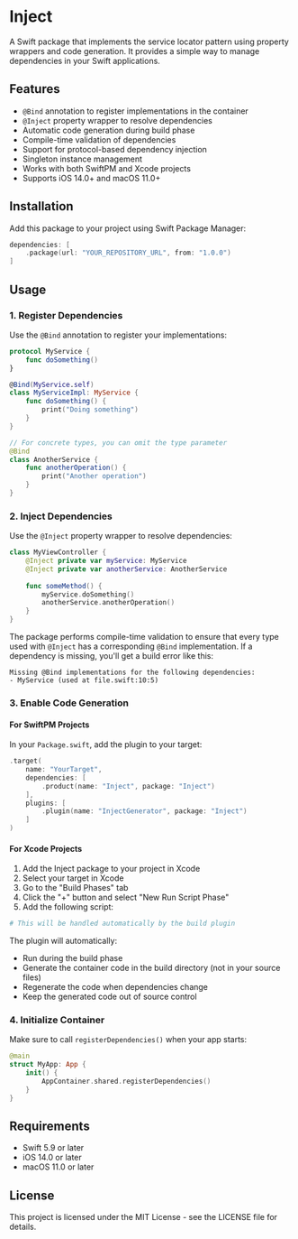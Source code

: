 # Inject

A Swift package that implements the service locator pattern using property wrappers and code generation. It provides a simple way to manage dependencies in your Swift applications.

## Features

- `@Bind` annotation to register implementations in the container
- `@Inject` property wrapper to resolve dependencies
- Automatic code generation during build phase
- Compile-time validation of dependencies
- Support for protocol-based dependency injection
- Singleton instance management
- Works with both SwiftPM and Xcode projects
- Supports iOS 14.0+ and macOS 11.0+

## Installation

Add this package to your project using Swift Package Manager:

```swift
dependencies: [
    .package(url: "YOUR_REPOSITORY_URL", from: "1.0.0")
]
```

## Usage

### 1. Register Dependencies

Use the `@Bind` annotation to register your implementations:

```swift
protocol MyService {
    func doSomething()
}

@Bind(MyService.self)
class MyServiceImpl: MyService {
    func doSomething() {
        print("Doing something")
    }
}

// For concrete types, you can omit the type parameter
@Bind
class AnotherService {
    func anotherOperation() {
        print("Another operation")
    }
}
```

### 2. Inject Dependencies

Use the `@Inject` property wrapper to resolve dependencies:

```swift
class MyViewController {
    @Inject private var myService: MyService
    @Inject private var anotherService: AnotherService
    
    func someMethod() {
        myService.doSomething()
        anotherService.anotherOperation()
    }
}
```

The package performs compile-time validation to ensure that every type used with `@Inject` has a corresponding `@Bind` implementation. If a dependency is missing, you'll get a build error like this:

```
Missing @Bind implementations for the following dependencies:
- MyService (used at file.swift:10:5)
```

### 3. Enable Code Generation

#### For SwiftPM Projects

In your `Package.swift`, add the plugin to your target:

```swift
.target(
    name: "YourTarget",
    dependencies: [
        .product(name: "Inject", package: "Inject")
    ],
    plugins: [
        .plugin(name: "InjectGenerator", package: "Inject")
    ]
)
```

#### For Xcode Projects

1. Add the Inject package to your project in Xcode
2. Select your target in Xcode
3. Go to the "Build Phases" tab
4. Click the "+" button and select "New Run Script Phase"
5. Add the following script:
```bash
# This will be handled automatically by the build plugin
```

The plugin will automatically:
- Run during the build phase
- Generate the container code in the build directory (not in your source files)
- Regenerate the code when dependencies change
- Keep the generated code out of source control

### 4. Initialize Container

Make sure to call `registerDependencies()` when your app starts:

```swift
@main
struct MyApp: App {
    init() {
        AppContainer.shared.registerDependencies()
    }
}
```

## Requirements

- Swift 5.9 or later
- iOS 14.0 or later
- macOS 11.0 or later

## License

This project is licensed under the MIT License - see the LICENSE file for details. 